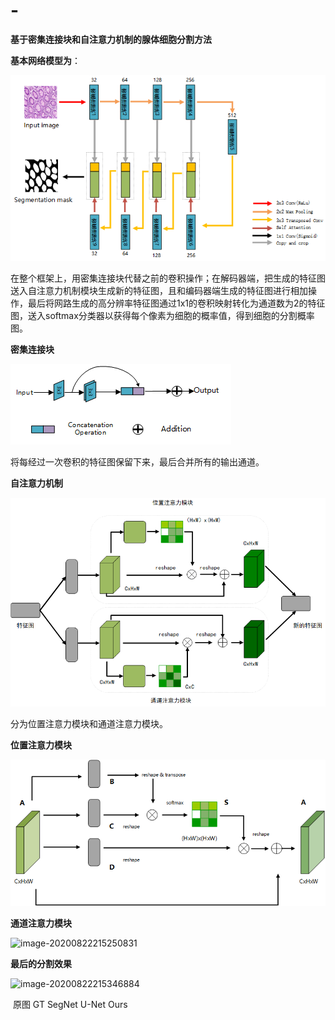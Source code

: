 # -
**基于密集连接块和自注意力机制的腺体细胞分割方法**



**基本网络模型为**：



![基于密集连接块和自注意力机制的改进U-Net模型](https://github.com/BaoqiZhao/Dense-connective-blocks-and-self-attention-mechanism-based-glandular-cell-seg-mentation/blob/master/images/%E5%9F%BA%E4%BA%8E%E5%AF%86%E9%9B%86%E8%BF%9E%E6%8E%A5%E5%9D%97%E5%92%8C%E8%87%AA%E6%B3%A8%E6%84%8F%E5%8A%9B%E6%9C%BA%E5%88%B6%E7%9A%84%E6%94%B9%E8%BF%9BU-Net%E6%A8%A1%E5%9E%8B.png)

在整个框架上，用密集连接块代替之前的卷积操作；在解码器端，把生成的特征图送入自注意力机制模块生成新的特征图，且和编码器端生成的特征图进行相加操作，最后将网路生成的高分辨率特征图通过1x1的卷积映射转化为通道数为2的特征图，送入softmax分类器以获得每个像素为细胞的概率值，得到细胞的分割概率图。



**密集连接块**

![密集连接块](https://github.com/BaoqiZhao/Dense-connective-blocks-and-self-attention-mechanism-based-glandular-cell-seg-mentation/blob/master/images/%E5%AF%86%E9%9B%86%E8%BF%9E%E6%8E%A5%E5%9D%97.png)

将每经过一次卷积的特征图保留下来，最后合并所有的输出通道。



**自注意力机制**

![融合位置注意力模块和通道注意力模块](https://github.com/BaoqiZhao/Dense-connective-blocks-and-self-attention-mechanism-based-glandular-cell-seg-mentation/blob/master/images/%E8%9E%8D%E5%90%88%E4%BD%8D%E7%BD%AE%E6%B3%A8%E6%84%8F%E5%8A%9B%E6%A8%A1%E5%9D%97%E5%92%8C%E9%80%9A%E9%81%93%E6%B3%A8%E6%84%8F%E5%8A%9B%E6%A8%A1%E5%9D%97.png)

分为位置注意力模块和通道注意力模块。

**位置注意力模块**

![位置注意力模块](https://github.com/BaoqiZhao/Dense-connective-blocks-and-self-attention-mechanism-based-glandular-cell-seg-mentation/blob/master/images/%E4%BD%8D%E7%BD%AE%E6%B3%A8%E6%84%8F%E5%8A%9B%E6%A8%A1%E5%9D%97.png)

**通道注意力模块**

![image-20200822215250831](C:\Users\Mosu\AppData\Roaming\Typora\typora-user-images\image-20200822215250831.png)





**最后的分割效果**

![image-20200822215346884](C:\Users\Mosu\AppData\Roaming\Typora\typora-user-images\image-20200822215346884.png)

​						原图							GT						SegNet					 U-Net					 Ours
